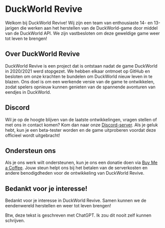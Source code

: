
# DuckWorld Revive

Welkom bij DuckWorld Revive! Wij zijn een team van enthousiaste 14- en 13-jarigen die werken aan het herstellen van de DuckWorld-game door middel van de DuckWorld API. We zijn vastbesloten om deze geweldige game weer tot leven te brengen!

## Over DuckWorld Revive

DuckWorld Revive is een project dat is ontstaan nadat de game DuckWorld in 2020/2021 werd stopgezet. We hebben elkaar ontmoet op GitHub en besloten om onze krachten te bundelen om DuckWorld nieuw leven in te blazen. Ons doel is om een werkende versie van de game te ontwikkelen, zodat spelers opnieuw kunnen genieten van de spannende avonturen van eendjes in DuckWorld.

## Discord

Wil je op de hoogte blijven van de laatste ontwikkelingen, vragen stellen of met ons in contact komen? Kom dan naar onze [Discord-server](https://discord.gg/K2mAww42r6). Als je geluk hebt, kun je een beta-tester worden en de game uitproberen voordat deze officieel wordt uitgebracht!

## Ondersteun ons

Als je ons werk wilt ondersteunen, kun je ons een donatie doen via [Buy Me a Coffee](https://www.buymeacoffee.com/jonathanweiss). Jouw steun helpt ons bij het betalen van de serverkosten en andere benodigdheden voor de ontwikkeling van DuckWorld Revive.

## Bedankt voor je interesse!

Bedankt voor je interesse in DuckWorld Revive. Samen kunnen we de eendenwereld herstellen en weer tot leven brengen!



Btw, deze tekst is geschreven met ChatGPT. Ik zou dit nooit zelf kunnen schrijven.

